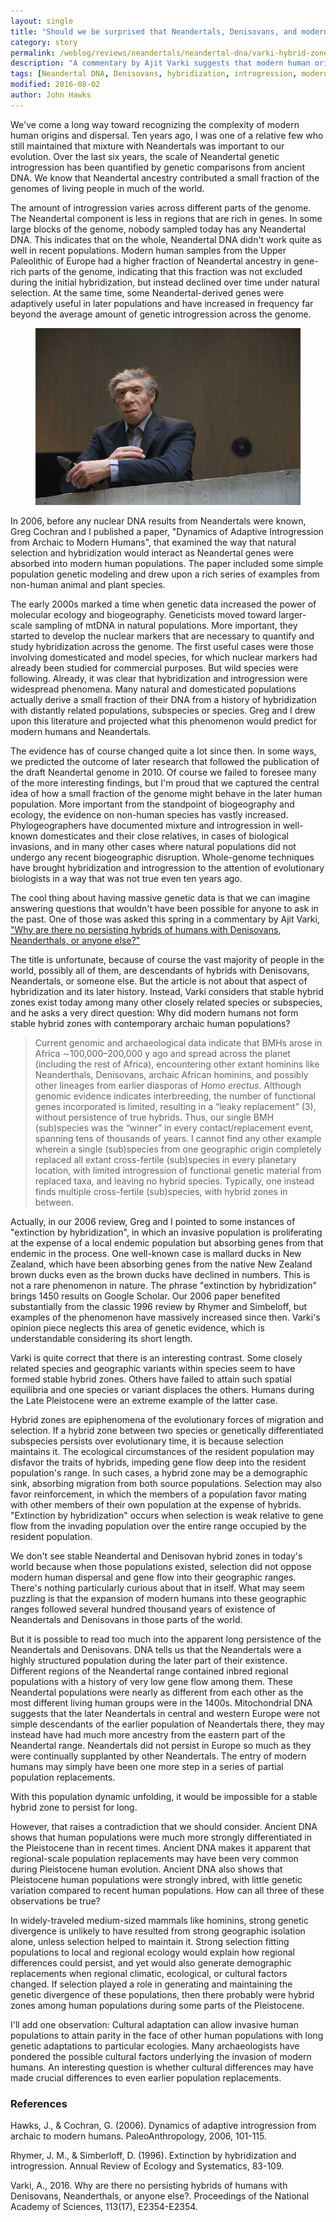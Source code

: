 ```yaml
---
layout: single
title: "Should we be surprised that Neandertals, Denisovans, and modern humans didn't form stable hybrid zones?"
category: story
permalink: /weblog/reviews/neandertals/neandertal-dna/varki-hybrid-zones-archaic-2016.html
description: "A commentary by Ajit Varki suggests that modern human origins may have been unique in biogeography, and I point to other similar examples of what is probably a regular phenomenon."
tags: [Neandertal DNA, Denisovans, hybridization, introgression, modern human origins, non-primate, molecular ecology, biogeography]
modified: 2016-08-02
author: John Hawks
---
```



We've come a long way toward recognizing the complexity of modern human origins and dispersal. Ten years ago, I was one of a relative few who still maintained that mixture with Neandertals was important to our evolution. Over the last six years, the scale of Neandertal genetic introgression has been quantified by genetic comparisons from ancient DNA. We know that Neandertal ancestry contributed a small fraction of the genomes of living people in much of the world. 

The amount of introgression varies across different parts of the genome. The Neandertal component is less in regions that are rich in genes. In some large blocks of the genome, nobody sampled today has any Neandertal DNA. This indicates that on the whole, Neandertal DNA didn't work quite as well in recent populations. Modern human samples from the Upper Paleolithic of Europe had a higher fraction of Neandertal ancestry in gene-rich parts of the genome, indicating that this fraction was not excluded during the initial hybridization, but instead declined over time under natural selection. At the same time, some Neandertal-derived genes were adaptively useful in later populations and have increased in frequency far beyond the average amount of genetic introgression across the genome. 

<figure>
<img src="/images/neander-clooney-mettmann-2014.jpg" alt="Neandertal in a suit" />
</figure>

In 2006, before any nuclear DNA results from Neandertals were known, Greg Cochran and I published a paper, "Dynamics of Adaptive Introgression from Archaic to Modern Humans", that examined the way that natural selection and hybridization would interact as Neandertal genes were absorbed into modern human populations. The paper included some simple population genetic modeling and drew upon a rich series of examples from non-human animal and plant species. 

The early 2000s marked a time when genetic data increased the power of molecular ecology and biogeography. Geneticists moved toward larger-scale sampling of mtDNA in natural populations. More important, they started to develop the nuclear markers that are necessary to quantify and study hybridization across the genome. The first useful cases were those involving domesticated and model species, for which nuclear markers had already been studied for commercial purposes. But wild species were following. Already, it was clear that hybridization and introgression were widespread phenomena. Many natural and domesticated populations actually derive a small fraction of their DNA from a history of hybridization with distantly related populations, subspecies or species. Greg and I drew upon this literature and projected what this phenomenon would predict for modern humans and Neandertals. 

The evidence has of course changed quite a lot since then. In some ways, we predicted the outcome of later research that followed the publication of the draft Neandertal genome in 2010. Of course we failed to foresee many of the more interesting findings, but I'm proud that we captured the central idea of how a small fraction of the genome might behave in the later human population. More important from the standpoint of biogeography and ecology, the evidence on non-human species has vastly increased. Phylogeographers have documented mixture and introgression  in well-known domesticates and their close relatives, in cases of biological invasions, and in many other cases where natural populations did not undergo any recent biogeographic disruption. Whole-genome techniques have brought hybridization and introgression to the attention of evolutionary biologists in a way that was not true even ten years ago. 

The cool thing about having massive genetic data is that we can imagine answering questions that wouldn't have been possible for anyone to ask in the past. One of those was asked this spring in a commentary by Ajit Varki, <a href="http://dx.doi.org/10.1073/pnas.1602270113">"Why are there no persisting hybrids of humans with Denisovans, Neanderthals, or anyone else?"</a>

The title is unfortunate, because of course the vast majority of people in the world, possibly all of them, are descendants of hybrids with Denisovans, Neandertals, or someone else. But the article is not about that aspect of hybridization and its later history. Instead, Varki considers that stable hybrid zones exist today among many other closely related species or subspecies, and he asks a very direct question: Why did modern humans not form stable hybrid zones with contemporary archaic human populations? 


<blockquote>Current genomic and archaeological data indicate that BMHs arose in Africa ∼100,000–200,000 y ago and spread across the planet (including the rest of Africa), encountering other extant hominins like Neanderthals, Denisovans, archaic African hominins, and possibly other lineages from earlier diasporas of <em>Homo erectus</em>. Although genomic evidence indicates interbreeding, the number of functional genes incorporated is limited, resulting in a “leaky replacement” (3), without persistence of true hybrids. Thus, our single BMH (sub)species was the “winner” in every contact/replacement event, spanning tens of thousands of years. I cannot find any other example wherein a single (sub)species from one geographic origin completely replaced all extant cross-fertile (sub)species in every planetary location, with limited introgression of functional genetic material from replaced taxa, and leaving no hybrid species. Typically, one instead finds multiple cross-fertile (sub)species, with hybrid zones in between.</blockquote>


Actually, in our 2006 review, Greg and I pointed to some instances of "extinction by hybridization", in which an invasive population is proliferating at the expense of a local endemic population but absorbing genes from that endemic in the process. One well-known case is mallard ducks in New Zealand, which have been absorbing genes from the native New Zealand brown ducks even as the brown ducks have declined in numbers. This is not a rare phenomenon in nature. The phrase "extinction by hybridization" brings 1450 results on Google Scholar. Our 2006 paper benefited substantially from the classic  1996 review by Rhymer and Simbeloff, but examples of the phenomenon have massively increased since then. Varki's opinion piece neglects this area of genetic evidence, which is understandable considering its short length. 

Varki is quite correct that there is an interesting contrast. Some closely related species and geographic variants within species seem to have formed stable hybrid zones. Others have failed to attain such spatial equilibria and one species or variant displaces the others. Humans during the Late Pleistocene were an extreme example of the latter case. 


Hybrid zones are epiphenomena of the evolutionary forces of migration and selection. If a hybrid zone between two species or genetically differentiated subspecies persists over evolutionary time, it is because selection maintains it. The ecological circumstances of the resident population may disfavor the traits of hybrids, impeding gene flow deep into the resident population's range. In such cases, a hybrid zone may be a demographic sink, absorbing migration from both source populations. Selection may also favor reinforcement, in which the members of a population favor mating with other members of their own population at the expense of hybrids. "Extinction by hybridization" occurs when selection is weak relative to gene flow from the invading population over the entire range occupied by the resident population.  

We don't see stable Neandertal and Denisovan hybrid zones in today's world because when those populations existed, selection did not oppose modern human dispersal and gene flow into their geographic ranges. There's nothing particularly curious about that in itself. What may seem puzzling is that the expansion of modern humans into these geographic ranges followed several hundred thousand years of existence of Neandertals and Denisovans in those parts of the world. 

But it is possible to read too much into the apparent long persistence of the Neandertals and Denisovans. DNA tells us that the Neandertals were a highly structured population during the later part of their existence. Different regions of the Neandertal range contained inbred regional populations with a history of very low gene flow among them. These Neandertal populations were nearly as different from each other as the most different living human groups were in the 1400s. Mitochondrial DNA suggests that the later Neandertals in central and western Europe were not simple descendants of the earlier population of Neandertals there, they may instead have had much more ancestry from the eastern part of the Neandertal range. Neandertals did not persist in Europe so much as they were continually supplanted by other Neandertals. The entry of modern humans may simply have been one more step in a series of partial population replacements. 

With this population dynamic unfolding, it would be impossible for a stable hybrid zone to persist for long. 

However, that raises a contradiction that we should consider. Ancient DNA shows that human populations were much more strongly differentiated in the Pleistocene than in recent times. Ancient DNA makes it apparent that regional-scale population replacements may have been very common during Pleistocene human evolution. Ancient DNA also shows that Pleistocene human populations were strongly inbred, with little genetic variation compared to recent human populations. How can all three of these observations be true? 

In widely-traveled medium-sized mammals like hominins, strong genetic divergence is unlikely to have resulted from strong geographic isolation alone, unless selection helped to maintain it. Strong selection fitting populations to local and regional ecology would explain how regional differences could persist, and yet would also generate demographic replacements when regional climatic, ecological, or cultural factors changed. If selection played a role in generating and maintaining the genetic divergence of these populations, then there probably were hybrid zones among human populations during some parts of the Pleistocene. 


I'll add one observation: Cultural adaptation can allow invasive human populations to attain parity in the face of other human populations with long genetic adaptations to particular ecologies. Many archaeologists have pondered the possible cultural factors underlying the invasion of modern humans. An interesting question is whether cultural differences may have made crucial differences to even earlier population replacements. 





### References

<p class="cite">Hawks, J., & Cochran, G. (2006). Dynamics of adaptive introgression from archaic to modern humans. PaleoAnthropology, 2006, 101-115.</p>

<p class="cite">Rhymer, J. M., & Simberloff, D. (1996). Extinction by hybridization and introgression. Annual Review of Ecology and Systematics, 83-109.</p>

<p class="cite">Varki, A., 2016. Why are there no persisting hybrids of humans with Denisovans, Neanderthals, or anyone else?. Proceedings of the National Academy of Sciences, 113(17), E2354-E2354.</p>
